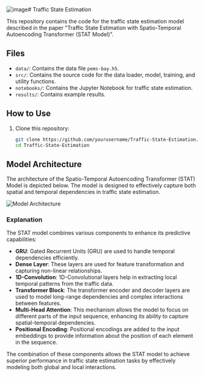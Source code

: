 ![image](https://github.com/asattarzadeh/STAT-model_Traffic-State-Estimation/assets/92281234/4f00d1cd-89c6-47cf-81f0-f9026f138033)# Traffic State Estimation

This repository contains the code for the traffic state estimation model described in the paper "Traffic State Estimation with Spatio-Temporal Autoencoding Transformer (STAT Model)".

## Files

- `data/`: Contains the data file `pems-bay.h5`.
- `src/`: Contains the source code for the data loader, model, training, and utility functions.
- `notebooks/`: Contains the Jupyter Notebook for traffic state estimation.
- `results/`: Contains example results.

## How to Use

1. Clone this repository:
   ```bash
   git clone https://github.com/yourusername/Traffic-State-Estimation.git
   cd Traffic-State-Estimation

## Model Architecture

The architecture of the Spatio-Temporal Autoencoding Transformer (STAT) Model is depicted below. The model is designed to effectively capture both spatial and temporal dependencies in traffic state estimation.

![Model Architecture](images/model_architecture.png)

### Explanation

The STAT model combines various components to enhance its predictive capabilities:

- **GRU**: Gated Recurrent Units (GRU) are used to handle temporal dependencies efficiently.
- **Dense Layer**: These layers are used for feature transformation and capturing non-linear relationships.
- **1D-Convolution**: 1D-Convolutional layers help in extracting local temporal patterns from the traffic data.
- **Transformer Block**: The transformer encoder and decoder layers are used to model long-range dependencies and complex interactions between features.
- **Multi-Head Attention**: This mechanism allows the model to focus on different parts of the input sequence, enhancing its ability to capture spatial-temporal dependencies.
- **Positional Encoding**: Positional encodings are added to the input embeddings to provide information about the position of each element in the sequence.

The combination of these components allows the STAT model to achieve superior performance in traffic state estimation tasks by effectively modeling both global and local interactions.
